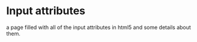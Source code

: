 # Input attributes

a page filled with all of the input attributes in html5 and some details about them.

